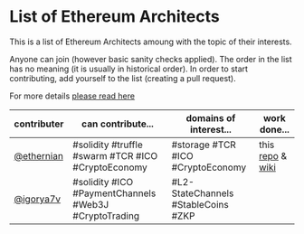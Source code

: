 # List of Ethereum Architects

This is a list of Ethereum Architects amoung with the topic of their interests. 

Anyone can join (however basic sanity checks applied). The order in the list has no meaning (it is usually in historical order). 
In order to start contributing, add yourself to the list (creating a pull request). 

For more details [please read here](https://github.com/Ring-of-Ethereum-Architects/knowledge/wiki/List-of-Ethereum-Architects#about) 

| contributer | can contribute... | domains of interest... | work done... |
|---|---|---|---------|
| [@ethernian](ethereum-magicians.org/u/ethernian)  | #solidity #truffle #swarm #TCR #ICO #CryptoEconomy| #storage #TCR #ICO #CryptoEconomy | this [repo](README.md) & [wiki](../../wiki)|
| [@igorya7v](https://github.com/igorya7v)| #solidity #ICO #PaymentChannels #Web3J #CryptoTrading| #L2-StateChannels #StableCoins #ZKP | |

